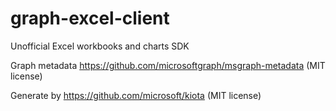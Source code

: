 # graph-excel-client

Unofficial Excel workbooks and charts SDK

Graph metadata https://github.com/microsoftgraph/msgraph-metadata (MIT license)

Generate by https://github.com/microsoft/kiota (MIT license)
